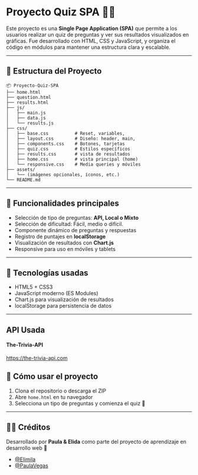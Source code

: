 # Proyecto Quiz SPA 🧠✨

Este proyecto es una **Single Page Application (SPA)** que permite a los usuarios realizar un quiz de preguntas y ver sus resultados visualizados en gráficas. Fue desarrollado con HTML, CSS y JavaScript, y organiza el código en módulos para mantener una estructura clara y escalable.

---

## 📁 Estructura del Proyecto

```
📦 Proyecto-Quiz-SPA
├── home.html
├── question.html
├── results.html
├── js/
│   ├── main.js
│   ├── data.js
│   └── results.js
├── css/
│   ├── base.css          # Reset, variables,
│   ├── layout.css        # Diseño: header, main,
│   ├── components.css    # Botones, tarjetas
│   ├── quiz.css          # Estilos específicos
│   ├── results.css       # vista de resultados
│   ├── home.css          # vista principal (home)
│   └── responsive.css    # Media queries y móviles
├── assets/
│   └── (imágenes opcionales, íconos, etc.)
└── README.md
```

---

## 🚀 Funcionalidades principales

-   Selección de tipo de preguntas: **API, Local o Mixto**
-   Selección de dificultad: Fácil, medio o difícil.
-   Componente dinámico de preguntas y respuestas
-   Registro de puntajes en **localStorage**
-   Visualización de resultados con **Chart.js**
-   Responsive para uso en móviles y tablets

---

## 🧩 Tecnologías usadas

-   HTML5 + CSS3
-   JavaScript moderno (ES Modules)
-   Chart.js para visualización de resultados
-   localStorage para persistencia de datos

---

## API Usada

#### The-Trivia-API

https://the-trivia-api.com

## 📌 Cómo usar el proyecto

1. Clona el repositorio o descarga el ZIP
2. Abre `home.html` en tu navegador
3. Selecciona un tipo de preguntas y comienza el quiz 🎉

---

## 🧑‍💻 Créditos

Desarrollado por **Paula & Elida** como parte del proyecto de aprendizaje en desarrollo web 🥳

-   [@Elimila](https://www.github.com/elimila)
-   [@PaulaVegas](https://www.github.com/PaulaVegas)
